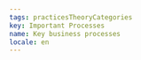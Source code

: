 ```yaml
---
tags: practicesTheoryCategories
key: Important Processes
name: Key business processes
locale: en
---
```

